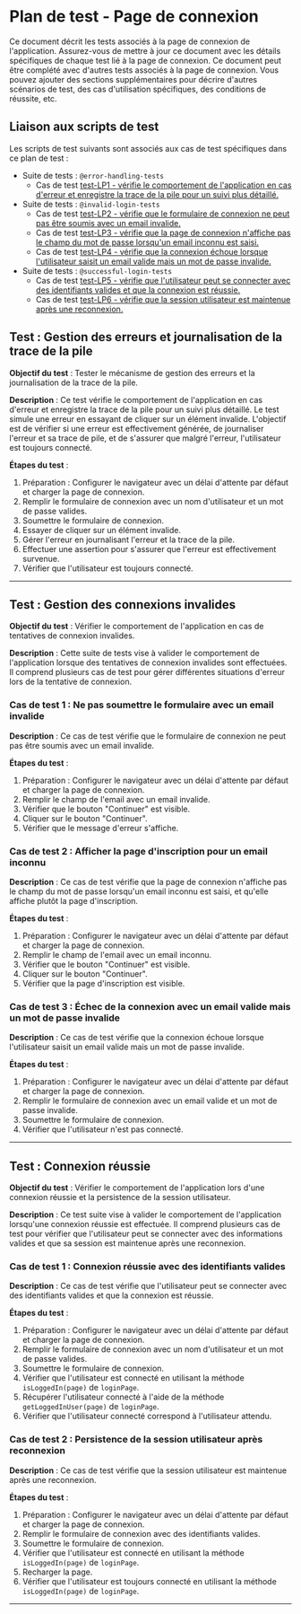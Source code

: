 # Plan de test - Page de connexion

Ce document décrit les tests associés à la page de connexion de l'application.
Assurez-vous de mettre à jour ce document avec les détails spécifiques de chaque test lié à la page de connexion.
Ce document peut être complété avec d'autres tests associés à la page de connexion. Vous pouvez ajouter des sections
supplémentaires pour décrire d'autres scénarios de test, des cas d'utilisation spécifiques, des conditions de réussite,
etc.

## Liaison aux scripts de test

Les scripts de test suivants sont associés aux cas de test spécifiques dans ce plan de test :

- Suite de tests : `@error-handling-tests`
  - Cas de test [test-LP1 - vérifie le comportement de l'application en cas d'erreur et enregistre la trace de la pile pour un suivi plus détaillé.](src/tests/login/error-handling.spec.mjs:31)
- Suite de tests : `@invalid-login-tests`
  - Cas de test [test-LP2 - vérifie que le formulaire de connexion ne peut pas être soumis avec un email invalide.](src/tests/login/invalid-login.spec.mjs:31)
  - Cas de test [test-LP3 - vérifie que la page de connexion n'affiche pas le champ du mot de passe lorsqu'un email inconnu est saisi.](src/tests/login/invalid-login.spec.mjs:45)
  - Cas de test [test-LP4 - vérifie que la connexion échoue lorsque l'utilisateur saisit un email valide mais un mot de passe invalide.](src/tests/login/invalid-login.spec.mjs:60)
- Suite de tests : `@successful-login-tests`
  - Cas de test [test-LP5 - vérifie que l'utilisateur peut se connecter avec des identifiants valides et que la connexion est réussie.](src/tests/login/invalid-login.spec.mjs:31)
  - Cas de test [test-LP6 - vérifie que la session utilisateur est maintenue après une reconnexion.](src/tests/login/invalid-login.spec.mjs:45)

## Test : Gestion des erreurs et journalisation de la trace de la pile

**Objectif du test** : Tester le mécanisme de gestion des erreurs et la journalisation de la trace de la pile.

**Description** : Ce test vérifie le comportement de l'application en cas d'erreur et enregistre la trace de la pile 
pour un suivi plus détaillé. 
Le test simule une erreur en essayant de cliquer sur un élément invalide. 
L'objectif est de vérifier si une erreur est effectivement générée, de journaliser l'erreur et sa trace de pile, 
et de s'assurer que malgré l'erreur, l'utilisateur est toujours connecté.

**Étapes du test** :
1. Préparation : Configurer le navigateur avec un délai d'attente par défaut et charger la page de connexion.
2. Remplir le formulaire de connexion avec un nom d'utilisateur et un mot de passe valides.
3. Soumettre le formulaire de connexion.
4. Essayer de cliquer sur un élément invalide.
5. Gérer l'erreur en journalisant l'erreur et la trace de la pile.
6. Effectuer une assertion pour s'assurer que l'erreur est effectivement survenue.
7. Vérifier que l'utilisateur est toujours connecté.

---

## Test : Gestion des connexions invalides

**Objectif du test** : Vérifier le comportement de l'application en cas de tentatives de connexion invalides.

**Description** : Cette suite de tests vise à valider le comportement de l'application lorsque des tentatives de connexion 
invalides sont effectuées. Il comprend plusieurs cas de test pour gérer différentes situations d'erreur lors de la 
tentative de connexion.

### Cas de test 1 : Ne pas soumettre le formulaire avec un email invalide

**Description** : Ce cas de test vérifie que le formulaire de connexion ne peut pas être soumis avec un email invalide.

**Étapes du test** :
1. Préparation : Configurer le navigateur avec un délai d'attente par défaut et charger la page de connexion.
2. Remplir le champ de l'email avec un email invalide.
3. Vérifier que le bouton "Continuer" est visible.
4. Cliquer sur le bouton "Continuer".
5. Vérifier que le message d'erreur s'affiche.

### Cas de test 2 : Afficher la page d'inscription pour un email inconnu

**Description** : Ce cas de test vérifie que la page de connexion n'affiche pas le champ du mot de passe 
lorsqu'un email inconnu est saisi, et qu'elle affiche plutôt la page d'inscription.

**Étapes du test** :
1. Préparation : Configurer le navigateur avec un délai d'attente par défaut et charger la page de connexion.
2. Remplir le champ de l'email avec un email inconnu.
3. Vérifier que le bouton "Continuer" est visible.
4. Cliquer sur le bouton "Continuer".
5. Vérifier que la page d'inscription est visible.

### Cas de test 3 : Échec de la connexion avec un email valide mais un mot de passe invalide

**Description** : Ce cas de test vérifie que la connexion échoue lorsque l'utilisateur saisit un email 
valide mais un mot de passe invalide.

**Étapes du test** :
1. Préparation : Configurer le navigateur avec un délai d'attente par défaut et charger la page de connexion.
2. Remplir le formulaire de connexion avec un email valide et un mot de passe invalide.
3. Soumettre le formulaire de connexion.
4. Vérifier que l'utilisateur n'est pas connecté.

---

## Test : Connexion réussie

**Objectif du test** : Vérifier le comportement de l'application lors d'une connexion réussie et la persistence de la session utilisateur.

**Description** : Ce test suite vise à valider le comportement de l'application lorsqu'une connexion réussie est effectuée. Il comprend plusieurs cas de test pour vérifier que l'utilisateur peut se connecter avec des informations valides et que sa session est maintenue après une reconnexion.

### Cas de test 1 : Connexion réussie avec des identifiants valides

**Description** : Ce cas de test vérifie que l'utilisateur peut se connecter avec des identifiants valides et que la connexion est réussie.

**Étapes du test** :
1. Préparation : Configurer le navigateur avec un délai d'attente par défaut et charger la page de connexion.
2. Remplir le formulaire de connexion avec un nom d'utilisateur et un mot de passe valides.
3. Soumettre le formulaire de connexion.
4. Vérifier que l'utilisateur est connecté en utilisant la méthode `isLoggedIn(page)` de `loginPage`.
5. Récupérer l'utilisateur connecté à l'aide de la méthode `getLoggedInUser(page)` de `loginPage`.
6. Vérifier que l'utilisateur connecté correspond à l'utilisateur attendu.

### Cas de test 2 : Persistence de la session utilisateur après reconnexion

**Description** : Ce cas de test vérifie que la session utilisateur est maintenue après une reconnexion.

**Étapes du test** :
1. Préparation : Configurer le navigateur avec un délai d'attente par défaut et charger la page de connexion.
2. Remplir le formulaire de connexion avec des identifiants valides.
3. Soumettre le formulaire de connexion.
4. Vérifier que l'utilisateur est connecté en utilisant la méthode `isLoggedIn(page)` de `loginPage`.
5. Recharger la page.
6. Vérifier que l'utilisateur est toujours connecté en utilisant la méthode `isLoggedIn(page)` de `loginPage`.

---



